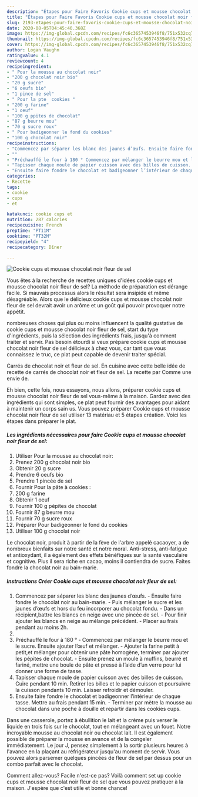 ```yaml
---
description: "Étapes pour Faire Favoris Cookie cups et mousse chocolat noir fleur de sel"
title: "Étapes pour Faire Favoris Cookie cups et mousse chocolat noir fleur de sel"
slug: 2193-etapes-pour-faire-favoris-cookie-cups-et-mousse-chocolat-noir-fleur-de-sel
date: 2020-08-05T04:45:40.368Z
image: https://img-global.cpcdn.com/recipes/fc6c3657453946f8/751x532cq70/cookie-cups-et-mousse-chocolat-noir-fleur-de-sel-photo-principale-de-la-recette.jpg
thumbnail: https://img-global.cpcdn.com/recipes/fc6c3657453946f8/751x532cq70/cookie-cups-et-mousse-chocolat-noir-fleur-de-sel-photo-principale-de-la-recette.jpg
cover: https://img-global.cpcdn.com/recipes/fc6c3657453946f8/751x532cq70/cookie-cups-et-mousse-chocolat-noir-fleur-de-sel-photo-principale-de-la-recette.jpg
author: Logan Vaughn
ratingvalue: 4.1
reviewcount: 4
recipeingredient:
- " Pour la mousse au chocolat noir"
- "200 g chocolat noir bio"
- "20 g sucre"
- "6 oeufs bio"
- "1 pince de sel"
- " Pour la pte  cookies "
- "200 g farine"
- "1 oeuf"
- "100 g ppites de chocolat"
- "87 g beurre mou"
- "70 g sucre roux"
- " Pour badigeonner le fond du cookies"
- "100 g chocolat noir"
recipeinstructions:
- "Commencez par séparer les blanc des jaunes d’œufs. Ensuite faire fondre le chocolat noir au bain-marie.  Puis mélanger le sucre et les jaunes d’œufs et hors du feu incorporer au chocolat fondu. Dans un récipient,battre les blancs en neige avec une pincée de sel. Pour finir ajouter les blancs en neige au mélange précédent. Placer au frais pendant au moins 2h."
- ""
- "Préchauffé le four à 180 ° Commencez par mélanger le beurre mou et le sucre. Ensuite ajouter l’œuf et mélanger. Ajouter la farine petit à petit,et mélanger pour obtenir une pâte homogène, terminer par ajouter les pépites de chocolat. Ensuite prenez un moule à muffins, beurré et fariné, mettre une boule de pâte et pressé à l’aide d’un verre pour lui donner une forme de tasse."
- "Tapisser chaque moule de papier cuisson avec des billes de cuisson. Cuire pendant 10 min. Retirer les billes et le papier cuisson et poursuivre la cuisson pendants 10 min. Laisser refroidir et démouler."
- "Ensuite faire fondre le chocolat et badigeonner l’intérieur de chaque tasse. Mettre au frais pendant 15 min. Terminer par mètre la mousse au chocolat dans une poche à douille et repartir dans les cookies cups."
categories:
- Recette
tags:
- cookie
- cups
- et

katakunci: cookie cups et 
nutrition: 287 calories
recipecuisine: French
preptime: "PT11M"
cooktime: "PT32M"
recipeyield: "4"
recipecategory: Dîner

---
```



![Cookie cups et mousse chocolat noir fleur de sel](https://img-global.cpcdn.com/recipes/fc6c3657453946f8/751x532cq70/cookie-cups-et-mousse-chocolat-noir-fleur-de-sel-photo-principale-de-la-recette.jpg)

Vous êtes à la recherche de recettes uniques d'idées cookie cups et mousse chocolat noir fleur de sel? La méthode de préparation est dérange facile. Si mauvais processus alors le résultat sera insipide et même désagréable. Alors que le délicieux cookie cups et mousse chocolat noir fleur de sel devrait avoir un arôme et un goût qui pouvoir provoquer notre appétit.

nombreuses choses qui plus ou moins influencent la qualité gustative de cookie cups et mousse chocolat noir fleur de sel, start du type d'ingrédients, puis la sélection des ingrédients frais, jusqu'à comment traiter et servir. Pas besoin étourdi si veux prépare cookie cups et mousse chocolat noir fleur de sel délicieux à chez vous, car tant que vous connaissez le truc, ce plat peut capable de devenir traiter spécial.

Carrés de chocolat noir et fleur de sel. En cuisine avec cette belle idée de recette de carrés de chocolat noir et fleur de sel. La recette par Comme une envie de.


Eh bien, cette fois, nous essayons, nous allons, préparer cookie cups et mousse chocolat noir fleur de sel vous-même à la maison. Gardez avec des ingrédients qui sont simples, ce plat peut fournir des avantages pour aidant à maintenir un corps sain us. Vous pouvez préparer Cookie cups et mousse chocolat noir fleur de sel utiliser 13 matériau et 5 étapes création. Voici les étapes dans préparer le plat.

<!--inarticleads1-->

##### Les ingrédients nécessaires pour faire Cookie cups et mousse chocolat noir fleur de sel:

1. Utiliser  Pour la mousse au chocolat noir:
1. Prenez 200 g chocolat noir bio
1. Obtenir 20 g sucre
1. Prendre 6 oeufs bio
1. Prendre 1 pincée de sel
1. Fournir  Pour la pâte à cookies :
1.  200 g farine
1. Obtenir 1 oeuf
1. Fournir 100 g pépites de chocolat
1. Fournir 87 g beurre mou
1. Fournir 70 g sucre roux
1. Préparer  Pour badigeonner le fond du cookies
1. Utiliser 100 g chocolat noir


Le chocolat noir, produit à partir de la fève de l&#39;arbre appelé cacaoyer, a de nombreux bienfaits sur notre santé et notre moral. Anti-stress, anti-fatigue et antioxydant, il a également des effets bénéfiques sur la santé vasculaire et cognitive. Plus il sera riche en cacao, moins il contiendra de sucre. Faites fondre la chocolat noir au bain-marie. 

<!--inarticleads2-->

##### Instructions Créer Cookie cups et mousse chocolat noir fleur de sel:

1. Commencez par séparer les blanc des jaunes d’œufs. - Ensuite faire fondre le chocolat noir au bain-marie.  - Puis mélanger le sucre et les jaunes d’œufs et hors du feu incorporer au chocolat fondu. - Dans un récipient,battre les blancs en neige avec une pincée de sel. - Pour finir ajouter les blancs en neige au mélange précédent. - Placer au frais pendant au moins 2h.
1. 
1. Préchauffé le four à 180 ° - Commencez par mélanger le beurre mou et le sucre. Ensuite ajouter l’œuf et mélanger. - Ajouter la farine petit à petit,et mélanger pour obtenir une pâte homogène, terminer par ajouter les pépites de chocolat. - Ensuite prenez un moule à muffins, beurré et fariné, mettre une boule de pâte et pressé à l’aide d’un verre pour lui donner une forme de tasse.
1. Tapisser chaque moule de papier cuisson avec des billes de cuisson. Cuire pendant 10 min. Retirer les billes et le papier cuisson et poursuivre la cuisson pendants 10 min. Laisser refroidir et démouler.
1. Ensuite faire fondre le chocolat et badigeonner l’intérieur de chaque tasse. Mettre au frais pendant 15 min. - Terminer par mètre la mousse au chocolat dans une poche à douille et repartir dans les cookies cups.


Dans une casserole, portez à ébullition le lait et la crème puis verser le liquide en trois fois sur le chocolat, tout en mélangeant avec un fouet. Notre incroyable mousse au chocolat noir ou chocolat lait. Il est également possible de préparer la mousse en avance et de la congeler immédiatement. Le jour J, pensez simplement à la sortir plusieurs heures à l&#39;avance en la plaçant au réfrigérateur jusqu&#39;au moment de servir. Vous pouvez alors parsemer quelques pincées de fleur de sel par dessus pour un combo parfait avec le chocolat. 


Comment allez-vous? Facile n'est-ce pas? Voilà comment set up cookie cups et mousse chocolat noir fleur de sel que vous pouvez pratiquer à la maison. J'espère que c'est utile et bonne chance!
